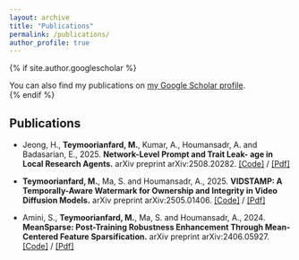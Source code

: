 ```yaml
---
layout: archive
title: "Publications"
permalink: /publications/
author_profile: true
---
```


{% if site.author.googlescholar %}
  <div class="wordwrap">You can also find my publications on <a href="{{site.author.googlescholar}}">my Google Scholar profile</a>.</div>
{% endif %}

## Publications

- Jeong, H., **Teymoorianfard, M.**, Kumar, A., Houmansadr, A. and Badasarian, E., 2025. **Network-Level Prompt and Trait Leak-
age in Local Research Agents.** arXiv preprint arXiv:2508.20282.
[\[Code\]](https://github.com/umass-aisec/wra) / [\[Pdf\]](https://www.arxiv.org/pdf/2508.20282)

- **Teymoorianfard, M.**, Ma, S. and Houmansadr, A., 2025. **VIDSTAMP: A Temporally-Aware Watermark for Ownership and Integrity in Video Diffusion Models.** arXiv preprint arXiv:2505.01406.
[\[Code\]](https://github.com/SPIN-UMass/VidStamp) / [\[Pdf\]](https://arxiv.org/pdf/2505.01406)


- Amini, S., **Teymoorianfard, M.**, Ma, S. and Houmansadr, A., 2024. **MeanSparse: Post-Training Robustness Enhancement Through Mean-Centered Feature Sparsification.** arXiv preprint arXiv:2406.05927.
[\[Code\]](https://github.com/SPIN-UMass/MeanSparse) / [\[Pdf\]](https://arxiv.org/pdf/2406.05927)




